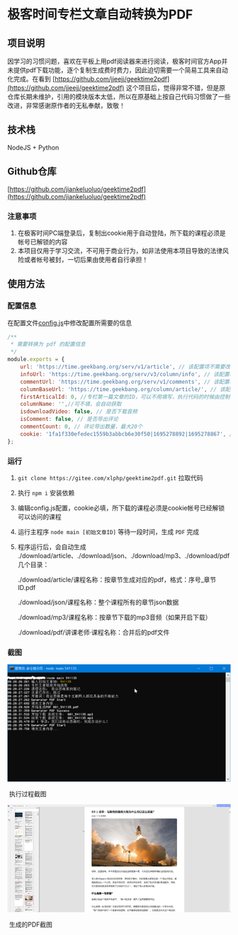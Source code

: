 # 极客时间专栏文章自动转换为PDF

## 项目说明

因学习的习惯问题，喜欢在平板上用pdf阅读器来进行阅读，极客时间官方App并未提供pdf下载功能，逐个复制生成费时费力，因此迫切需要一个简易工具来自动化完成。在看到  [https://github.com/jjeejj/geektime2pdf](https://github.com/jjeejj/geektime2pdf)   这个项目后，觉得非常不错，但是原仓库长期未维护，引用的模块版本太低，所以在原基础上按自己代码习惯做了一些改进，非常感谢原作者的无私奉献，致敬！

## 技术栈

NodeJS + Python

## Github仓库

[https://github.com/jiankeluoluo/geektime2pdf](https://github.com/jiankeluoluo/geektime2pdf)

### 注意事项

1. 在极客时间PC端登录后，复制出cookie用于自动登陆，所下载的课程必须是帐号已解锁的内容
2. 本项目仅用于学习交流，不可用于商业行为，如非法使用本项目导致的法律风险或者帐号被封，一切后果由使用者自行承担！

## 使用方法

### 配置信息

在配置文件[config.js](./config,js)中修改配置所需要的信息

```js
/**
 * 需要转换为 pdf 的配置信息 
 */
module.exports = {
    url: 'https://time.geekbang.org/serv/v1/article', // 该配置项不需要改动
    infoUrl: 'https://time.geekbang.org/serv/v3/column/info', // 该配置项不需要改动
    commentUrl: 'https://time.geekbang.org/serv/v1/comments', // 该配置项不需要改动
    columnBaseUrl: 'https://time.geekbang.org/column/article/', // 该配置项不需要改动
    firstArticalId: 0, //专栏第一篇文章的ID，可以不用填写，执行代码的时候由控制台输入即可
    columnName: '',//可不填，会自动获取
    isdownloadVideo: false, // 是否下载音频
    isComment: false, // 是否导出评论
    commentCount: 0, // 评论导出数量，最大20个
    cookie: '1fa1f330efedec1559b3abbcb6e30f50|1695278892|1695278867', //登陆后生成的cookie
};
```

### 运行

1. `git clone https://gitee.com/xlphp/geektime2pdf.git` 拉取代码

2. 执行 `npm i` 安装依赖

3. 编辑config.js配置，cookie必填，所下载的课程必须是cookie帐号已经解锁可以访问的课程

4. 运行主程序 `node main [初始文章ID]` 等待一段时间，生成 `PDF` 完成

5. 程序运行后，会自动生成 ./download/article、./download/json、./download/mp3、./download/pdf几个目录：

   ./download/article/课程名称：按章节生成对应的pdf，格式：序号_章节ID.pdf

   ./download/json/课程名称：整个课程所有的章节json数据

   ./download/mp3/课程名称：按章节下载的mp3音频（如果开启下载）

   ./download/pdf/讲课老师·课程名称：合并后的pdf文件

### 截图

![](./images/01.png)

​                                                                                                                     执行过程截图

![](./images/02.png)

​                                                                                                                     生成的PDF截图